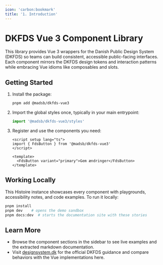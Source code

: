 ```yaml
---
icon: 'carbon:bookmark'
title: '1. Introduction'
---
```


# DKFDS Vue 3 Component Library

This library provides Vue 3 wrappers for the Danish Public Design System (DKFDS) so teams can build consistent, accessible public-facing interfaces. Each component mirrors the DKFDS design tokens and interaction patterns while embracing Vue idioms like composables and slots.

## Getting Started

1. Install the package:
   ```bash
   pnpm add @madsb/dkfds-vue3
   ```
2. Import the global styles once, typically in your main entrypoint:
   ```ts
   import '@madsb/dkfds-vue3/styles'
   ```
3. Register and use the components you need:

   ```vue
   <script setup lang="ts">
   import { FdsButton } from '@madsb/dkfds-vue3'
   </script>

   <template>
     <FdsButton variant="primary">Gem ændringer</FdsButton>
   </template>
   ```

## Working Locally

This Histoire instance showcases every component with playgrounds, accessibility notes, and code examples. To run it locally:

```bash
pnpm install
pnpm dev    # opens the demo sandbox
pnpm docs:dev  # starts the documentation site with these stories
```

## Learn More

- Browse the component sections in the sidebar to see live examples and the extracted markdown documentation.
- Visit [designsystem.dk](https://designsystem.dk/) for the official DKFDS guidance and compare behaviors with the Vue implementations here.
